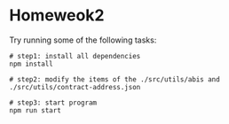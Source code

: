 # Homeweok2

Try running some of the following tasks:

```shell
# step1: install all dependencies
npm install

# step2: modify the items of the ./src/utils/abis and ./src/utils/contract-address.json

# step3: start program
npm run start
```
